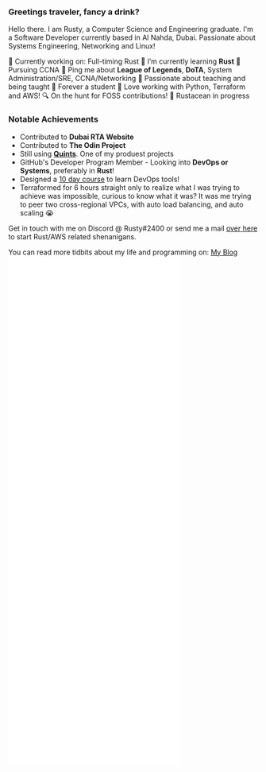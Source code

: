 ### Greetings traveler, fancy a drink?


Hello there. I am Rusty, a Computer Science and Engineering graduate. I'm a Software Developer currently based in Al Nahda, Dubai.
Passionate about Systems Engineering, Networking and Linux! 

🔨 Currently working on: Full-timing Rust
🌱 I’m currently learning **Rust**
📖 Pursuing CCNA
🔔 Ping me about **League of Legends**, **DoTA**, System Administration/SRE, CCNA/Networking
📝 Passionate about teaching and being taught
🌟 Forever a student
💖 Love working with Python, Terraform and AWS! 
🔍 On the hunt for FOSS contributions!
🦀 Rustacean in progress 

### Notable Achievements

* Contributed to **Dubai RTA Website**
* Contributed to **The Odin Project** 
* Still using [**Quints**](https://github.com/rustyxlol/Quints). One of my produest projects
* GitHub's Developer Program Member - Looking into **DevOps or Systems**, preferably in **Rust**! 
* Designed a [10 day course](https://github.com/rustyxlol/on-this-day) to learn DevOps tools!
* Terraformed for 6 hours straight only to realize what I was trying to achieve was impossible, curious to know what it was? It was me trying to peer two cross-regional VPCs, with auto load balancing, and auto scaling 😭 

Get in touch with me on Discord @ Rusty#2400 or send me a mail [over here](mailto:shujauddin.m@pm.me) to start Rust/AWS related shenanigans. 

You can read more tidbits about my life and programming on: [My Blog](https://rustyxlol.github.io/)
![Metrics](https://github.com/rustyxlol/rustyxlol/blob/main/github-metrics.svg)



